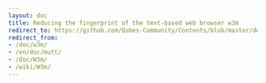 ```yaml
---
layout: doc
title: Reducing the fingerprint of the text-based web browser w3m
redirect_to: https://github.com/Qubes-Community/Contents/blob/master/docs/configuration/w3m.md
redirect_from:
- /doc/w3m/
- /en/doc/mutt/
- /doc/W3m/
- /wiki/W3m/
---
```


